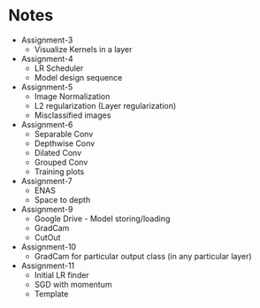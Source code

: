 # Notes

- Assignment-3
  - Visualize Kernels in a layer
- Assignment-4
  - LR Scheduler
  - Model design sequence
- Assignment-5
  - Image Normalization
  - L2 regularization (Layer regularization)
  - Misclassified images
- Assignment-6
  - Separable Conv
  - Depthwise Conv
  - Dilated Conv
  - Grouped Conv
  - Training plots
- Assignment-7
  - ENAS
  - Space to depth
- Assignment-9
  - Google Drive - Model storing/loading
  - GradCam
  - CutOut
- Assignment-10
  - GradCam for particular output class (in any particular layer)
- Assignment-11
  - Initial LR finder
  - SGD with momentum
  - Template